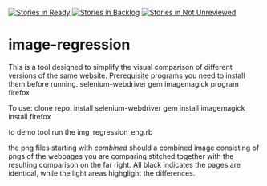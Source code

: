 [![Stories in Ready](https://badge.waffle.io/codesterkemp/image-regression.svg?label=ready&title=Ready)](http://waffle.io/codesterkemp/image-regression)
[![Stories in Backlog](https://badge.waffle.io/codesterkemp/image-regression.svg?label=backlog&title=Backlog)](http://waffle.io/codesterkemp/image-regression)
[![Stories in Not Unreviewed](https://badge.waffle.io/codesterkemp/image-regression.png?title=Unreviewed)](http://waffle.io/codesterkemp/image-regression)
# image-regression
This is a tool designed to simplify the visual comparison of different versions of the same website.
Prerequisite programs you need to install them before running.
selenium-webdriver gem
imagemagick program
firefox

To use:
clone repo.
install selenium-webdriver gem
install imagemagick
install firefox

to demo tool run the img_regression_eng.rb

the png files starting with _combined_ should a combined image consisting of pngs of the webpages you are comparing stitched together with the resulting comparison on the far right. All black indicates the pages are identical, while the light areas highglight the differences.

